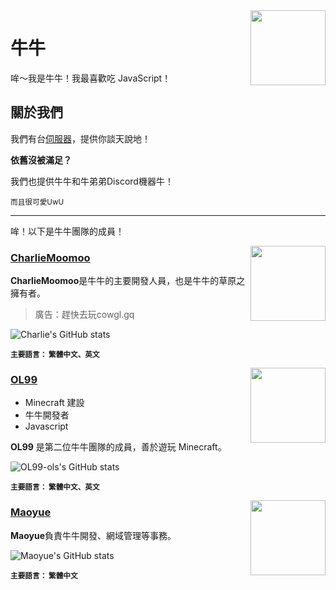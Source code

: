 <img src="https://cdn.discordapp.com/avatars/836204711454834688/ec51f3aed0943f79239a05124e863dd5.webp?size=1024" align="right" width="120"/>

# 牛牛
哞～我是牛牛！我最喜歡吃 JavaScript！

## 關於我們
我們有台<a href="https://dsc.im/cgl">伺服器</a>，提供你談天說地！

<b>依舊沒被滿足？</b>

我們也提供牛牛和牛弟弟Discord機器牛！

<sub>而且很可愛UwU</sub>

***

哞！以下是牛牛團隊的成員！



<img src="https://github.com/charlie-moomoo.png" align="right" width="120"/>

### [CharlieMoomoo](https://github.com/charlie-moomoo)

**CharlieMoomoo**是牛牛的主要開發人員，也是牛牛的草原之擁有者。
> 廣告：趕快去玩cowgl.gq

![Charlie's GitHub stats](https://github-readme-stats.vercel.app/api?username=charlie-moomoo&show_icons=true&title=Charlie&bg_color=181818&text_color=ffffff&hide_border=true&icon_color=FCE38A&title_color=FCE38A)

<sub><b>主要語言： 繁體中文、英文</b></sub>

<img src="https://github.com/OL99-ols.png" align="right" width="120"/>

### [OL99](https://github.com/OL99-ols)

- Minecraft 建設
- 牛牛開發者
- Javascript

**OL99** 是第二位牛牛團隊的成員，善於遊玩 Minecraft。

![OL99-ols's GitHub stats](https://github-readme-stats.vercel.app/api?username=OL99-ols&show_icons=true&custom_title=OL-Star&bg_color=181818&text_color=ffffff)

<sub><b>主要語言： 繁體中文、英文</b></sub>

<!--img src="https://github.com/aweirdscratcher.png" align="right" width="120"/>

### [AWeirdDev](https://github.com/AWeirdScratcher)

- Python 開發者
- 正在學習 Javascript
- 牛牛開發者
- [網頁開發](https://littlecow.gq/?test=true)

**AWeirdDev** 是機器牛的開發人員,且時常協助關於牛牛的各項事務。

> CharlieMoomoo 說: DALAO DETECTED


![aweirddev's GitHub stats](https://github-readme-stats.vercel.app/api?username=aweirdscratcher&show_icons=true&custom_title=AWeirdDev&bg_color=181818&text_color=ffffff&hide_border=true&icon_color=0995ec&border_radius=24)

<sub><b>口頭禪</b> :click it, UwU, sus, 查理王</sub>

<sub><b>主要語言: 繁體中文、英文、AWeirdLang</b></sub-->

<img src="https://github.com/MagicTeaMC.png" align="right" width="120"/>

### [Maoyue](https://github.com/MagicTeaMC)

**Maoyue**負責牛牛開發、網域管理等事務。


![Maoyue's GitHub stats](https://github-readme-stats.vercel.app/api?username=MagicTeaMC&show_icons=true&theme=radical&title=Maoyue&hide_border=true)

<sub><b>主要語言： 繁體中文</b></sub>
